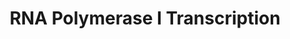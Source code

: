 ---
authors:
- ReactomeTeam
description: 'RNA polymerase (Pol) I (one of three eukaryotic nuclear RNA polymerases)
  is devoted to the transcription of the ribosomal DNA genes, which are found in multiple
  arrayed copies in every eukaryotic cell. These genes encode for the large ribosomal
  RNA precursor, which is then processed into the three largest subunits of the ribosomal
  RNA, the 18S, 28S, and 5.8S RNAs. In human cells the rDNA gene clusters are localized
  on the short arm of the five pairs of the acrocentric chromosomes.  The rRNA promoter
  has two essential and specially spaced sequences: a CORE element and an upstream
  control element (UCE, also called UPE). The CORE element of the human promoter overlaps
  with the transcription start site, extending from 20 to 45, and is required for
  specific initiation of transcription. <br>  The polymerase is a multisubunit complex,
  composed of two large subunits (the most conserved portions include the catalytic
  site that shares similarity with other eukaryotic and bacterial multisubunit RNA
  polymerases) and a number of smaller subunits. Under a number of experimental conditions
  the core is competent to mediate ribonucleic acid synthesis, in vivo however, it
  requires additional factors to select the appropriate template. In humans the RNA
  transcript (45S) is approximately 13,000 nucleotides long. Before leaving the nucleus
  as assembled ribosomal particles, the 45S rRNA is cleaved to give one copy each
  of the 28S rRNA, the 18S rRNA, and the 5.8S rRNA. Equal quantities of the three
  rRNAs are produced by initially transcribing them as one transcript.  View original
  pathway at [http://www.reactome.org/PathwayBrowser/#DIAGRAM=73864 Reactome].'
last-edited: 2021-01-25
organisms:
- Homo sapiens
redirect_from:
- /index.php/Pathway:WP4074
- /instance/WP4074
schema-jsonld:
- '@context': https://schema.org/
  '@id': https://wikipathways.github.io/pathways/WP4074.html
  '@type': Dataset
  creator:
    '@type': Organization
    name: WikiPathways
  description: 'RNA polymerase (Pol) I (one of three eukaryotic nuclear RNA polymerases)
    is devoted to the transcription of the ribosomal DNA genes, which are found in
    multiple arrayed copies in every eukaryotic cell. These genes encode for the large
    ribosomal RNA precursor, which is then processed into the three largest subunits
    of the ribosomal RNA, the 18S, 28S, and 5.8S RNAs. In human cells the rDNA gene
    clusters are localized on the short arm of the five pairs of the acrocentric chromosomes.  The
    rRNA promoter has two essential and specially spaced sequences: a CORE element
    and an upstream control element (UCE, also called UPE). The CORE element of the
    human promoter overlaps with the transcription start site, extending from 20 to
    45, and is required for specific initiation of transcription. <br>  The polymerase
    is a multisubunit complex, composed of two large subunits (the most conserved
    portions include the catalytic site that shares similarity with other eukaryotic
    and bacterial multisubunit RNA polymerases) and a number of smaller subunits.
    Under a number of experimental conditions the core is competent to mediate ribonucleic
    acid synthesis, in vivo however, it requires additional factors to select the
    appropriate template. In humans the RNA transcript (45S) is approximately 13,000
    nucleotides long. Before leaving the nucleus as assembled ribosomal particles,
    the 45S rRNA is cleaved to give one copy each of the 28S rRNA, the 18S rRNA, and
    the 5.8S rRNA. Equal quantities of the three rRNAs are produced by initially transcribing
    them as one transcript.  View original pathway at [http://www.reactome.org/PathwayBrowser/#DIAGRAM=73864
    Reactome].'
  keywords:
  - CoA-SH
  - 'H2BFS '
  - 'HIST1H2BJ '
  - Sal Box
  - 'CDK7 '
  - 'GATAD2B '
  - 'HIST1H2AD '
  - 'HIST1H2AC '
  - 'HIST1H2BH '
  - 'H2AFX '
  - 'H2AFZ '
  - 'TAF1B '
  - Holoenzyme
  - POLR1B
  - promoter escape
  - ADP
  - POLR2E
  - 'HIST2H3A '
  - 'TAF1D '
  - SL1
  - NTP
  - 'POLR2F '
  - I:rRNATranscript:TTF-1:Sal Box Complex
  - I/Nascent Pre rRNA
  - Acetylated SL1
  - POLR1D
  - POLR1C
  - Box
  - UBF-1:rDNA promoter
  - 'RRN3 '
  - 'MTA3 '
  - 'Me2K-10-HIST2H3A '
  - 'PTRF '
  - 'HIST1H4 '
  - 'ERCC3 '
  - TTF1
  - 'TBP '
  - 'HIST1H2BD '
  - 'DNA containing 5-mC '
  - RNA Polymerase I
  - 'DNA '
  - 'CBX3 '
  - Acetylayed
  - 'GTF2H2 '
  - 'HIST1H3A '
  - 'HIST1H2BL '
  - 'UBTF '
  - Initiation complex
  - 'HIST1H2AJ '
  - TFIIH
  - 'MBD2 '
  - 'POLR2L '
  - 'CCNH '
  - Complex:TTF-I:Sal
  - ZNRD1
  - 'TTF1 '
  - 'HIST3H2BB '
  - 'RBBP4 '
  - 'HIST1H2BC '
  - 'HIST1H2BO '
  - 'Me2K10-HIST1H3A '
  - 'Ac-TAF1B '
  - 'HIST1H2BM '
  - 'UTP '
  - TAF1B
  - 'CHD3 '
  - TTF-I:Sal
  - 'MTA2 '
  - 'MNAT1 '
  - 'HIST1H2BN '
  - RNA
  - 'GATAD2A '
  - Transcription
  - 'CD3EAP '
  - 'HIST2H2AA3 '
  - POLR1A
  - 'GTF2H5 '
  - 'CTP '
  - 'TAF1C '
  - 'GTP '
  - TTF-I:Sal Box
  - 'POLR2K '
  - 'H2AFB1 '
  - 'POLR1D '
  - 'POLR1E '
  - transcript
  - 'POLR1A '
  - Box:CSB:G9a:NuRD
  - (H3K9me2):CBX3
  - nascent pre-rRNA
  - 'HIST1H2BK '
  - POLR2L
  - POLR2H
  - POLR1E
  - complex
  - p-T202, Y204 MAPK3
  - 'MTA1 '
  - 'TAF1A '
  - 'GTF2H3 '
  - 'HIST2H2BE '
  - PCAF
  - rDNA Promoter
  - 5mC):MBD2
  - Chromatin
  - TBP
  - 'RBBP7 '
  - TAF1C
  - RRN3
  - 'Me2K-10-H3F3A '
  - 'p-UBTF '
  - TAF1A
  - 'nascent pre-rRNA transcript '
  - 'EHMT2 '
  - Ac-CoA
  - 'GTF2H1 '
  - 'POLR2H '
  - 'p-T202,Y204-MAPK3 '
  - dimer
  - 'KAT2B '
  - 'ATP '
  - 'ZNRD1 '
  - 'TWISTNB '
  - UBF-1:rDNA Promoter
  - Polymerase
  - 'KAT2A '
  - 'ERCC6 '
  - 'GTF2H4 '
  - 'H2AFJ '
  - 'HDAC2 '
  - 'CHD4 '
  - UBTF
  - Active RNA
  - 'ERCC2 '
  - TAF1D
  - Polymerase I
  - Chromatin (H3K9me2,
  - POLR2F
  - 'POLR1C '
  - 'HDAC1 '
  - Phosphorylated
  - PTRF
  - 'H3F3A '
  - SL1:PhosUBF-1:rDNA
  - 'HIST1H2AB '
  - 'HIST1H2BB '
  - POLR2K
  - 'rDNA Promoter '
  - 'POLR2E '
  - 'POLR1B '
  - Nucleosome
  - 'HIST1H2BA '
  - 'HIST2H2AC '
  - PTRF:Polymerase
  - CD3EAP
  - 'MBD3 '
  - promoter
  - 'H2AFV '
  - TWISTNB
  - ATP
  - 'Sal Box '
  - elongating pre-rRNA
  license: CC0
  name: RNA Polymerase I Transcription
seo: CreativeWork
title: RNA Polymerase I Transcription
wpid: WP4074
---